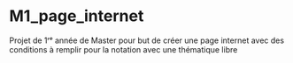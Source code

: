 # M1_page_internet
Projet de 1ʳᵉ année de Master pour but de créer une page internet avec des conditions à remplir pour la notation avec une thématique libre
